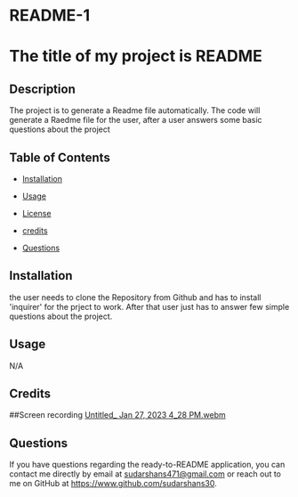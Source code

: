 # README-1

# The title of my project is README 



## Description
  
The project is to generate a Readme file automatically. The code will generate a Raedme file for the user, after a user answers some basic questions about the project

## Table of Contents
- [Installation](#installation)
- [Usage](#usage)
- [License](#license)
- [credits](#contributors)

- [Questions](#questions)
   

## <a name="installation"></a>Installation

the user needs to clone the Repository from Github and has to install 'inquirer' for the prject to work. After that user just has to answer few simple questions about the project.

## <a name="usage"></a>Usage

N/A

## <a name="credits"></a>Credits

##Screen recording
[Untitled_ Jan 27, 2023 4_28 PM.webm](https://user-images.githubusercontent.com/117637113/215016869-e1b24a06-0220-4147-96f8-567688fa827a.webm)





## <a name="questions"></a>Questions

If you have questions regarding the ready-to-README application,
  you can contact me directly by email at sudarshans471@gmail.com or reach out
  to me on GitHub at https://www.github.com/sudarshans30.
